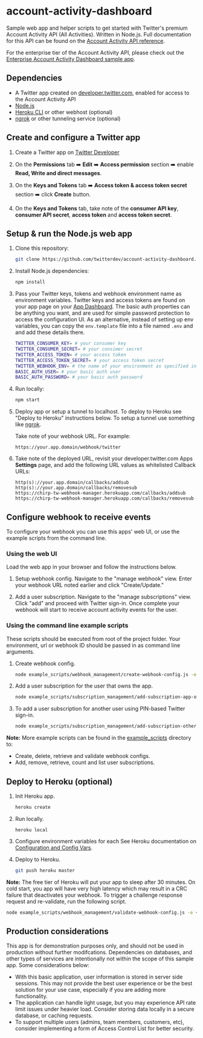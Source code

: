 # account-activity-dashboard

Sample web app and helper scripts to get started with Twitter's premium Account Activity API (All Activities). Written in Node.js. Full documentation for this API can be found on the [Account Activity API reference](https://developer.twitter.com/en/docs/accounts-and-users/subscribe-account-activity/overview).

For the enterprise tier of the Account Activity API, please check out the [Enterprise Account Activity Dashboard sample app](https://github.com/twitterdev/account-activity-dashboard-enterprise).

## Dependencies

* A Twitter app created on [developer.twitter.com](https://developer.twitter.com/en/apps), enabled for access to the Account Activity API
* [Node.js](https://nodejs.org)
* [Heroku CLI](https://devcenter.heroku.com/articles/heroku-cli) or other webhost (optional)
* [ngrok](https://ngrok.com/) or other tunneling service (optional)

## Create and configure a Twitter app

1. Create a Twitter app on [Twitter Developer](https://developer.twitter.com/en/apps)

2. On the **Permissions** tab ➡️ **Edit** ➡️ **Access permission** section ➡️ enable **Read, Write and direct messages**.

3. On the **Keys and Tokens** tab ➡️ **Access token & access token secret** section ➡️ click **Create** button.

4. On the **Keys and Tokens** tab, take note of the **consumer API key**, **consumer API secret**, **access token** and **access token secret**.

## Setup & run the Node.js web app

1. Clone this repository:

    ```bash
    git clone https://github.com/twitterdev/account-activity-dashboard.git
    ```

2. Install Node.js dependencies:

    ```bash
    npm install
    ```

3. Pass your Twitter keys, tokens and webhook environment name as environment variables. Twitter keys and access tokens are found on your app page on your [App Dashboard](https://developer.twitter.com/apps). The basic auth properties can be anything you want, and are used for simple password protection to access the configuration UI. As an alternative, instead of setting up env variables, you can copy the `env.template` file into a file named `.env` and and add these details there. 

   ```bash
   TWITTER_CONSUMER_KEY= # your consumer key
   TWITTER_CONSUMER_SECRET= # your consimer secret
   TWITTER_ACCESS_TOKEN= # your access token
   TWITTER_ACCESS_TOKEN_SECRET= # your access token secret
   TWITTER_WEBHOOK_ENV= # the name of your environment as specified in your App environment on Twitter Developer
   BASIC_AUTH_USER= # your basic auth user
   BASIC_AUTH_PASSWORD= # your basic auth password
   ```



4. Run locally:

    ```bash
    npm start
    ```

5. Deploy app or setup a tunnel to localhost. To deploy to Heroku see "Deploy to Heroku" instructions below. To setup a tunnel use something like [ngrok](https://ngrok.com/).

    Take note of your webhook URL. For example:

    ```text
    https://your.app.domain/webhook/twitter
    ```

6. Take note of the deployed URL, revisit your developer.twitter.com Apps **Settings** page, and add the following URL values as whitelisted Callback URLs:

    ```text
    http(s)://your.app.domain/callbacks/addsub
    http(s)://your.app.domain/callbacks/removesub
    https://chirp-tw-webhook-manager.herokuapp.com/callbacks/addsub
    https://chirp-tw-webhook-manager.herokuapp.com/callbacks/removesub
    ```

## Configure webhook to receive events

To configure your webhook you can use this apps' web UI, or use the example scripts from the command line.

### Using the web UI

Load the web app in your browser and follow the instructions below.

1. Setup webhook config. Navigate to the "manage webhook" view. Enter your webhook URL noted earlier and click "Create/Update."

2. Add a user subscription. Navigate to the "manage subscriptions" view. Click "add" and proceed with Twitter sign-in. Once complete your webhook will start to receive account activity events for the user.

### Using the command line example scripts

These scripts should be executed from root of the project folder. Your environment, url or webhook ID should be passed in as command line arguments.

1. Create webhook config.

    ```bash
    node example_scripts/webhook_management/create-webhook-config.js -e <environment> -u <url>
    ```

2. Add a user subscription for the user that owns the app.

    ```bash
    node example_scripts/subscription_management/add-subscription-app-owner.js -e <environment>
    ```

3. To add a user subscription for another user using PIN-based Twitter sign-in.

    ```bash
    node example_scripts/subscription_management/add-subscription-other-user.js -e <environment>
    ```

**Note:** More example scripts can be found in the [example_scripts](example_scripts) directory to:

* Create, delete, retrieve and validate webhook configs.
* Add, remove, retrieve, count and list user subscriptions.

## Deploy to Heroku (optional)

1. Init Heroku app.

    ```bash
    heroku create
    ```

2. Run locally.

    ```text
    heroku local
    ```

3. Configure environment variables for each  See Heroku documentation on [Configuration and Config Vars](https://devcenter.heroku.com/articles/config-vars).

4. Deploy to Heroku.

    ```bash
    git push heroku master
    ```

**Note:** The free tier of Heroku will put your app to sleep after 30 minutes. On cold start, you app will have very high latency which may result in a CRC failure that deactivates your webhook. To trigger a challenge response request and re-validate, run the following script.

```bash
node example_scripts/webhook_management/validate-webhook-config.js -e <environment> -i <webhook_id>
```

## Production considerations

This app is for demonstration purposes only, and should not be used in production without further modifcations. Dependencies on databases, and other types of services are intentionally not within the scope of this sample app. Some considerations below:

* With this basic application, user information is stored in server side sessions. This may not provide the best user experience or be the best solution for your use case, especially if you are adding more functionality.
* The application can handle light usage, but you may experience API rate limit issues under heavier load. Consider storing data locally in a secure database, or caching requests.
* To support multiple users (admins, team members, customers, etc), consider implementing a form of Access Control List for better security.
